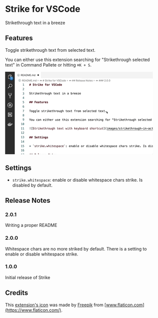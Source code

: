 # Strike for VSCode

Strikethrough text in a breeze

## Features

Toggle strikethrough text from selected text.

You can either use this extension searching for "Strikethrough selected text" in Command Pallete or hitting `⌘K + S`.

![Strikethrough text with keyboard shortcut](images/strikethrough-in-action.gif)

## Settings

* `strike.whitespace`: enable or disable whitespace chars strike. Is disabled by default.

## Release Notes

### 2.0.1

Writing a proper README

### 2.0.0

Whitespace chars are no more striked by default. 
There is a setting to enable or disable whitespace strike.

### 1.0.0

Initial release of Strike

## Credits

This [extension's icon](https://github.com/artdiniz/strike-vscode/blob/master/images/icon.png) was made by [Freepik](http://www.freepik.com) from [www.flaticon.com](https://www.flaticon.com/).
